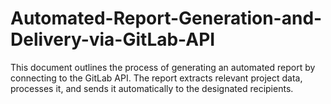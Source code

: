 # Automated-Report-Generation-and-Delivery-via-GitLab-API
This document outlines the process of generating an automated report by connecting to the GitLab API. The report extracts relevant project data, processes it, and sends it automatically to the designated recipients. 
